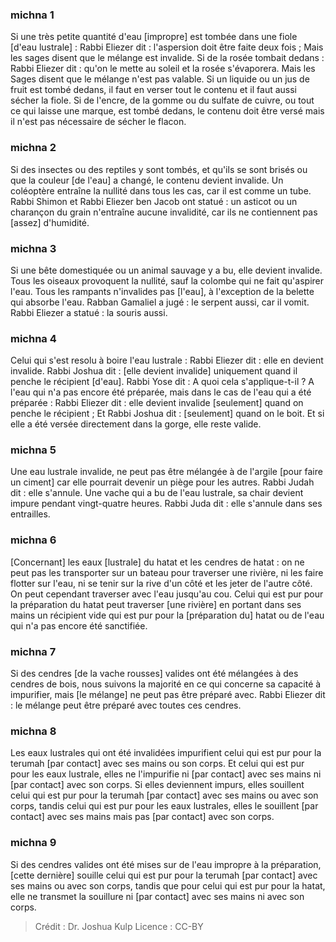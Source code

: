 
### michna 1
Si une très petite quantité d'eau [impropre] est tombée dans une fiole [d'eau lustrale] : Rabbi Eliezer dit : l'aspersion doit être faite deux fois ; Mais les sages disent que le mélange est invalide. Si de la rosée tombait dedans : Rabbi Eliezer dit : qu'on le mette au soleil et la rosée s'évaporera. Mais les Sages disent que le mélange n'est pas valable. Si un liquide ou un jus de fruit est tombé dedans, il faut en verser tout le contenu et il faut aussi sécher la fiole. Si de l'encre, de la gomme ou du sulfate de cuivre, ou tout ce qui laisse une marque, est tombé dedans, le contenu doit être versé mais il n'est pas nécessaire de sécher le flacon.

### michna 2
Si des insectes ou des reptiles y sont tombés, et qu'ils se sont brisés ou que la couleur [de l'eau] a changé, le contenu devient invalide. Un coléoptère entraîne la nullité dans tous les cas, car il est comme un tube. Rabbi Shimon et Rabbi Eliezer ben Jacob ont statué : un asticot ou un charançon du grain n'entraîne aucune invalidité, car ils ne contiennent pas [assez] d'humidité.

### michna 3
Si une bête domestiquée ou un animal sauvage y a bu, elle devient invalide. Tous les oiseaux provoquent la nullité, sauf la colombe qui ne fait qu'aspirer l'eau. Tous les rampants n'invalides pas [l'eau], à l'exception de la belette qui absorbe l'eau. Rabban Gamaliel a jugé : le serpent aussi, car il vomit. Rabbi Eliezer a statué : la souris aussi.

### michna 4
Celui qui s'est resolu à boire l'eau lustrale : Rabbi Eliezer dit : elle en devient invalide. Rabbi Joshua dit : [elle devient invalide] uniquement quand il penche le récipient [d'eau]. Rabbi Yose dit : A quoi cela s'applique-t-il ? A l'eau qui n'a pas encore été préparée, mais dans le cas de l'eau qui a été préparée : Rabbi Eliezer dit : elle devient invalide [seulement] quand on penche le récipient ; Et Rabbi Joshua dit : [seulement] quand on le boit. Et si elle a été versée directement dans la gorge, elle reste valide.

### michna 5
Une eau lustrale invalide, ne peut pas être mélangée à de l'argile [pour faire un ciment] car elle pourrait devenir un piège pour les autres. Rabbi Judah dit : elle s'annule. Une vache qui a bu de l'eau lustrale, sa chair devient impure pendant vingt-quatre heures. Rabbi Juda dit : elle s'annule dans ses entrailles.

### michna 6
[Concernant] les eaux [lustrale] du hatat et les cendres de hatat : on ne peut pas les transporter sur un bateau pour traverser une rivière, ni les faire flotter sur l'eau, ni se tenir sur la rive d'un côté et les jeter de l'autre côté. On peut cependant traverser avec l'eau jusqu'au cou. Celui qui est pur pour la préparation du hatat peut traverser [une rivière] en portant dans ses mains un récipient vide qui est pur pour la [préparation du] hatat ou de l'eau qui n'a pas encore été sanctifiée.

### michna 7
Si des cendres [de la vache rousses] valides ont été mélangées à des cendres de bois, nous suivons la majorité en ce qui concerne sa capacité à impurifier, mais [le mélange] ne peut pas être préparé avec. Rabbi Eliezer dit : le mélange peut être préparé avec toutes ces cendres.

### michna 8
Les eaux lustrales qui ont été invalidées impurifient celui qui est pur pour la terumah [par contact] avec ses mains ou son corps. Et celui qui est pur pour les eaux lustrale, elles ne l'impurifie ni [par contact] avec ses mains ni [par contact] avec son corps. Si elles deviennent impurs, elles souillent celui qui est pur pour la terumah [par contact] avec ses mains ou avec son corps, tandis celui qui est pur pour les eaux lustrales, elles le souillent [par contact] avec ses mains mais pas [par contact] avec son corps.

### michna 9
Si des cendres valides ont été mises sur de l'eau impropre à la préparation, [cette dernière] souille celui qui est pur pour la terumah [par contact] avec ses mains ou avec son corps, tandis que pour celui qui est pur pour la hatat, elle ne transmet la souillure ni [par contact] avec ses mains ni avec son corps.

>Crédit : Dr. Joshua Kulp
>Licence : CC-BY